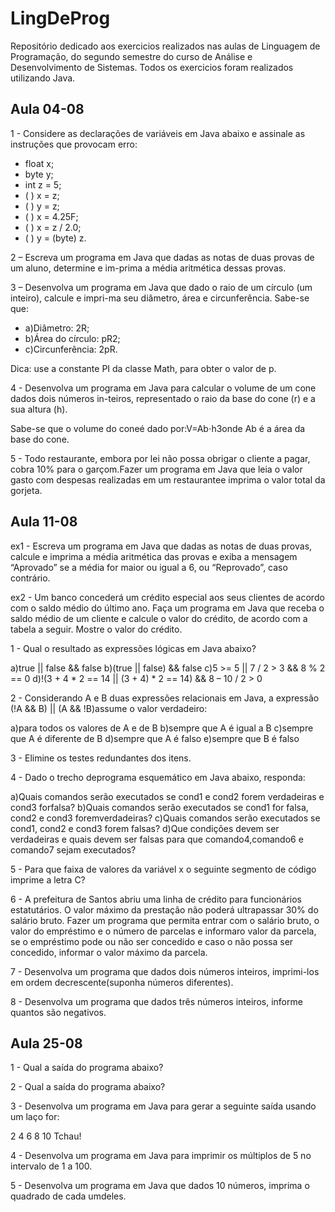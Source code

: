 # LingDeProg
Repositório dedicado aos exercicios realizados nas aulas de Linguagem de Programação, do segundo semestre do curso de Análise e Desenvolvimento de Sistemas. Todos os exercicios foram realizados utilizando Java.

## Aula 04-08

1 - Considere as declarações de variáveis em Java abaixo e assinale as instruções que provocam erro:

  * float x;
  * byte y;
  * int z = 5;
  * (   ) x = z;
  * (   ) y = z;
  * (   ) x = 4.25F;
  * (   ) x = z / 2.0;
  * (   ) y = (byte) z.

2 – Escreva um programa em Java que dadas as notas de duas provas de um aluno, determine e im-prima a média aritmética dessas provas.

3 – Desenvolva um programa em Java que dado o raio de um círculo (um inteiro), calcule e impri-ma seu diâmetro, área e circunferência. Sabe-se que:

  * a)Diâmetro: 2R;
  * b)Área do círculo: pR2;
  * c)Circunferência: 2pR.
  
  Dica: use a constante PI da classe Math, para obter o valor de p.

4 - Desenvolva um programa em Java para calcular o volume de um cone dados dois números in-teiros, representado o raio da base do cone (r) e a sua altura (h).

 Sabe-se que o volume do coneé dado por:V=Ab⋅h3onde Ab é a área da base do cone.

5 - Todo restaurante, embora por lei não possa obrigar o cliente a pagar, cobra 10% para o garçom.Fazer um programa em Java que leia o valor gasto com despesas realizadas em um restaurantee imprima o valor total da gorjeta.

## Aula 11-08

ex1 - Escreva um programa em Java que dadas as notas de duas provas, calcule e imprima a média aritmética das provas e exiba a mensagem “Aprovado” se a média for maior ou igual a 6, ou “Reprovado”, caso contrário.

ex2 - Um banco concederá um crédito especial aos seus clientes de acordo com o saldo médio do último ano. Faça um programa em Java que receba o saldo médio de um cliente e calcule o valor do crédito, de acordo com a tabela a seguir. Mostre o valor do crédito.

1 - Qual o resultado as expressões lógicas em Java abaixo?

 a)true || false && false
 b)(true || false) && false
 c)5 >= 5 || 7 / 2 > 3 && 8 % 2 == 0
 d)!(3  + 4 * 2 == 14 || (3 + 4) * 2 == 14) && 8 – 10 / 2 > 0 

2 - Considerando A e B duas expressões relacionais em Java, a expressão (!A && B) || (A && !B)assume o valor verdadeiro:
 
 a)para todos os valores de A e de B
 b)sempre que A é igual a B
 c)sempre que A é diferente de B
 d)sempre que A é falso
 e)sempre que B é falso
 
3 - Elimine os testes redundantes dos itens.

4 - Dado o trecho deprograma esquemático em Java abaixo, responda:
 
 a)Quais  comandos   serão  executados   se  cond1  e  cond2  forem  verdadeiras  e  cond3  forfalsa?
 b)Quais   comandos   serão   executados   se   cond1   for   falsa,   cond2   e   cond3   foremverdadeiras?
 c)Quais comandos serão executados se cond1, cond2 e cond3 forem falsas?
 d)Que condições devem ser verdadeiras e quais devem  ser falsas para que  comando4,comando6 e comando7 sejam executados?
 
5 - Para que faixa de valores da variável x o seguinte segmento de código imprime a letra C? 

6 - A prefeitura de Santos abriu uma linha de crédito para funcionários estatutários. O valor máximo da prestação não poderá ultrapassar 30% do salário bruto. Fazer um  programa  que permita entrar com o salário bruto, o valor do empréstimo e o número de parcelas e informaro valor da parcela, se o empréstimo pode ou não ser concedido e caso o não possa ser concedido, informar o valor máximo da parcela.

7 - Desenvolva um programa que dados dois números inteiros, imprimi-los em ordem decrescente(suponha números diferentes).

8 - Desenvolva um programa que dados três números inteiros, informe quantos são negativos.

## Aula 25-08

1 - Qual a saída do programa abaixo?

2 - Qual a saída do programa abaixo?

3 - Desenvolva um programa em Java para gerar a seguinte saída usando um laço for:

 2
 4
 6
 8
 10
 Tchau!

4 - Desenvolva um programa em Java para imprimir os múltiplos de 5 no intervalo de 1 a 100.

5 - Desenvolva um programa em Java que dados 10 números, imprima o quadrado de cada umdeles.
